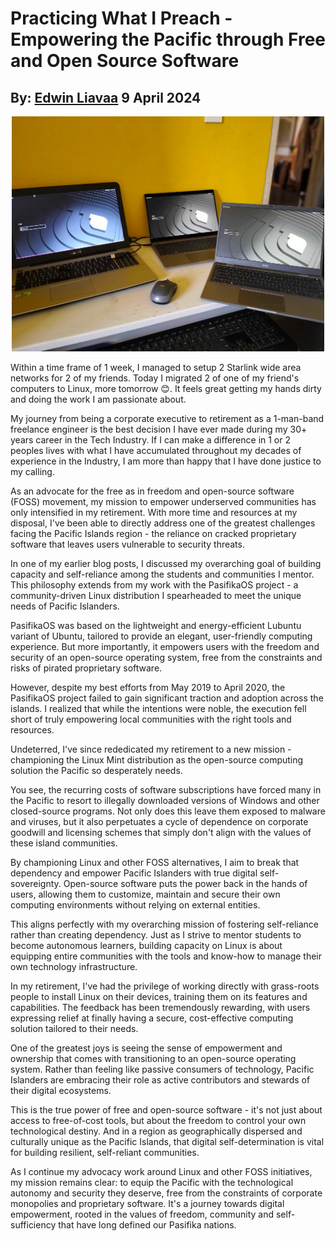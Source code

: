 # Practicing What I Preach - Empowering the Pacific through Free and Open Source Software
## By: [Edwin Liavaa](https://github.com/EdwinLiavaa) 9 April 2024

<p align="center">
 <img width="500" src="https://github.com/EdwinLiavaa/liavaa.space/blob/main/blog/20240409/pic.png">
</p>

Within a time frame of 1 week, I managed to setup 2 Starlink wide area networks for 2 of my friends. Today I migrated 2 of one of my friend's computers to Linux, more tomorrow 😊. It feels great getting my hands dirty and doing the work I am passionate about. 

My journey from being a corporate executive to retirement as a 1-man-band freelance engineer is the best decision I have ever made during my 30+ years career in the Tech Industry. If I can make a difference in 1 or 2 peoples lives with what I have accumulated throughout my decades of experience in the Industry, I am more than happy that I have done justice to my calling. 

As an advocate for the free as in freedom and open-source software (FOSS) movement, my mission to empower underserved communities has only intensified in my retirement. With more time and resources at my disposal, I've been able to directly address one of the greatest challenges facing the Pacific Islands region - the reliance on cracked proprietary software that leaves users vulnerable to security threats.

In one of my earlier blog posts, I discussed my overarching goal of building capacity and self-reliance among the students and communities I mentor. This philosophy extends from my work with the PasifikaOS project - a community-driven Linux distribution I spearheaded to meet the unique needs of Pacific Islanders.

PasifikaOS was based on the lightweight and energy-efficient Lubuntu variant of Ubuntu, tailored to provide an elegant, user-friendly computing experience. But more importantly, it empowers users with the freedom and security of an open-source operating system, free from the constraints and risks of pirated proprietary software.

However, despite my best efforts from May 2019 to April 2020, the PasifikaOS project failed to gain significant traction and adoption across the islands. I realized that while the intentions were noble, the execution fell short of truly empowering local communities with the right tools and resources.

Undeterred, I've since rededicated my retirement to a new mission - championing the Linux Mint distribution as the open-source computing solution the Pacific so desperately needs.

You see, the recurring costs of software subscriptions have forced many in the Pacific to resort to illegally downloaded versions of Windows and other closed-source programs. Not only does this leave them exposed to malware and viruses, but it also perpetuates a cycle of dependence on corporate goodwill and licensing schemes that simply don't align with the values of these island communities.

By championing Linux and other FOSS alternatives, I aim to break that dependency and empower Pacific Islanders with true digital self-sovereignty. Open-source software puts the power back in the hands of users, allowing them to customize, maintain and secure their own computing environments without relying on external entities.

This aligns perfectly with my overarching mission of fostering self-reliance rather than creating dependency. Just as I strive to mentor students to become autonomous learners, building capacity on Linux is about equipping entire communities with the tools and know-how to manage their own technology infrastructure.

In my retirement, I've had the privilege of working directly with grass-roots people to install Linux on their devices, training them on its features and capabilities. The feedback has been tremendously rewarding, with users expressing relief at finally having a secure, cost-effective computing solution tailored to their needs.

One of the greatest joys is seeing the sense of empowerment and ownership that comes with transitioning to an open-source operating system. Rather than feeling like passive consumers of technology, Pacific Islanders are embracing their role as active contributors and stewards of their digital ecosystems.

This is the true power of free and open-source software - it's not just about access to free-of-cost tools, but about the freedom to control your own technological destiny. And in a region as geographically dispersed and culturally unique as the Pacific Islands, that digital self-determination is vital for building resilient, self-reliant communities.

As I continue my advocacy work around Linux and other FOSS initiatives, my mission remains clear: to equip the Pacific with the technological autonomy and security they deserve, free from the constraints of corporate monopolies and proprietary software. It's a journey towards digital empowerment, rooted in the values of freedom, community and self-sufficiency that have long defined our Pasifika nations.